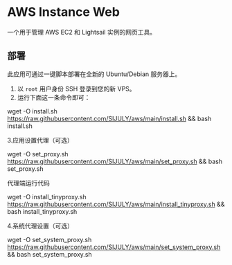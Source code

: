 # AWS Instance Web

一个用于管理 AWS EC2 和 Lightsail 实例的网页工具。

## 部署

此应用可通过一键脚本部署在全新的 Ubuntu/Debian 服务器上。

1.  以 `root` 用户身份 SSH 登录到您的新 VPS。
2.  运行下面这一条命令即可：

wget -O install.sh https://raw.githubusercontent.com/SIJULY/aws/main/install.sh && bash install.sh

3.应用设置代理（可选）

wget -O set_proxy.sh https://raw.githubusercontent.com/SIJULY/aws/main/set_proxy.sh && bash set_proxy.sh

代理端运行代码

wget -O install_tinyproxy.sh https://raw.githubusercontent.com/SIJULY/aws/main/install_tinyproxy.sh && bash install_tinyproxy.sh

4.系统代理设置（可选）

wget -O set_system_proxy.sh https://raw.githubusercontent.com/SIJULY/aws/main/set_system_proxy.sh && bash set_system_proxy.sh
